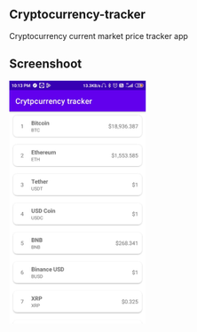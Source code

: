 ## Cryptocurrency-tracker
Cryptocurrency current market price tracker app 

## Screenshoot
<img src="https://raw.githubusercontent.com/aman043358sagar/Cryptocurrency-tracker/master/screenshot/Cryptocurrency%20tracker%20app%20screenshot.jpg" width="246" height="438">
